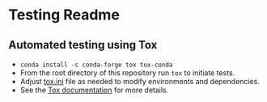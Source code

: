 # Testing Readme

## Automated testing using Tox
* `conda install -c conda-forge tox tox-conda`
* From the root directory of this repository run `tox` to initiate tests.
* Adjust [tox.ini](../tox.ini) file as needed to modify environments and dependencies.
* See the [Tox documentation](https://tox.readthedocs.io/en/latest/) for more details.